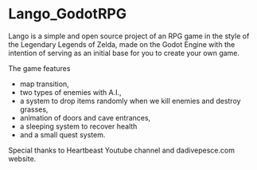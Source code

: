 # Lango_GodotRPG

Lango is a simple and open source project of an RPG game in the style of the Legendary Legends of Zelda, 
made on the Godot Engine with the intention of serving as an initial base for you to create your own game.

The game features 

* map transition, 
* two types of enemies with A.I., 
* a system to drop items randomly when we kill enemies and destroy grasses, 
* animation of doors and cave entrances, 
* a sleeping system to recover health 
* and a small quest system.

Special thanks to Heartbeast Youtube channel and dadivepesce.com website.
